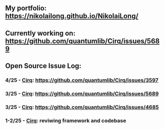 ## My portfolio: https://nikolailong.github.io/NikolaiLong/
## Currently working on: https://github.com/quantumlib/Cirq/issues/5689
## Open Source Issue Log:
### 4/25 - [Cirq](https://github.com/quantumlib/Cirq/): https://github.com/quantumlib/Cirq/issues/3597
### 3/25 - [Cirq](https://github.com/quantumlib/Cirq/): https://github.com/quantumlib/Cirq/issues/5689
### 3/25 - [Cirq](https://github.com/quantumlib/Cirq/): https://github.com/quantumlib/Cirq/issues/4685
### 1-2/25 - [Cirq](https://github.com/quantumlib/Cirq/): reviwing framework and codebase
<!--
Cirq Milestone: 2025 Improve capabilities for cirquit visualization (https://github.com/quantumlib/Cirq/milestone/12)
On Deck:
https://github.com/quantumlib/Cirq/issues/5689
https://github.com/quantumlib/Cirq/issues/3597
https://github.com/quantumlib/Cirq/issues/685
https://github.com/quantumlib/Cirq/issues/3612
https://github.com/quantumlib/Cirq/issues/1245
Issues:
https://github.com/quantumlib/Cirq/issues/3308
https://github.com/quantumlib/Cirq/issues/2905
https://github.com/quantumlib/Cirq/issues/2313






**NikolaiLong/NikolaiLong** is a ✨ _special_ ✨ repository because its `README.md` (this file) appears on your GitHub profile.

Here are some ideas to get you started:

- 🔭 I’m currently working on ...
- 🌱 I’m currently learning ...
- 👯 I’m looking to collaborate on ...
- 🤔 I’m looking for help with ...
- 💬 Ask me about ...
- 📫 How to reach me: ...
- 😄 Pronouns: ...
- ⚡ Fun fact: ...
-->
